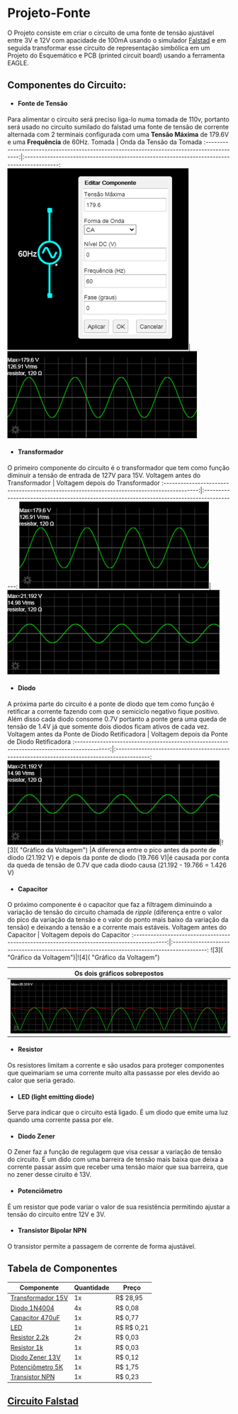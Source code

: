 # Projeto-Fonte
O Projeto consiste em criar o circuito de uma fonte de tensão ajustável entre 3V e 12V com apacidade de 100mA usando o simulador [Falstad](https://www.falstad.com/circuit/) e em seguida transformar esse circuito de representação simbólica em um Projeto do Esquemático e PCB (printed circuit board) usando a ferramenta EAGLE.

## Componentes do Circuito:
+ #### Fonte de Tensão
Para alimentar o circuito será preciso liga-lo numa tomada de 110v, portanto será usado  no circuito sumilado do falstad uma fonte de tensão de corrente alternada com 2 terminais configurada com uma **Tensão Máxima** de 179.6V e uma **Frequência** de 60Hz.
Tomada                                                                                      | Onda da Tensão da Tomada
:------------------------------------------------------------------------------------------:|:------------------------------------------------------------------------------------------:
![](https://github.com/filipebalsani/Projeto-Fonte/blob/main/1_Fonte_de_Tensao.png "Tomada")|![](https://github.com/filipebalsani/Projeto-Fonte/blob/main/Onda_1.png "Gráfico da Voltagem")
+ #### Transformador
O primeiro componente do circuito é o transformador que tem como função diminuir a tensão de entrada de 127V para 15V.
Voltagem antes do Transformador                                                             | Voltagem depois do Transformador
:------------------------------------------------------------------------------------------:|:------------------------------------------------------------------------------------------:
![](https://github.com/filipebalsani/Projeto-Fonte/blob/main/Onda_1.png "Gráfico da Voltagem")|![](https://github.com/filipebalsani/Projeto-Fonte/blob/main/Onda_2_1.png "Gráfico da Voltagem")
+ #### Diodo
A próxima parte do circuito é a ponte de diodo que tem como função é retificar a corrente fazendo com que o semiciclo negativo fique positivo. Além disso cada diodo consome 0.7V portanto a ponte gera uma queda de tensão de 1.4V já que somente dois diodos ficam ativos de cada vez.
Voltagem antes da Ponte de Diodo Retificadora                                               | Voltagem depois da Ponte de Diodo Retificadora
:------------------------------------------------------------------------------------------:|:------------------------------------------------------------------------------------------:
![](https://github.com/filipebalsani/Projeto-Fonte/blob/main/Onda_2_1.png "Gráfico da Voltagem")|![3]( "Gráfico da Voltagem")
|A diferença entre o pico antes da ponte de diodo (21.192 V) e depois da ponte de diodo (19.766 V)|é causada por conta da queda de tensão de 0.7V que cada diodo causa (21.192 - 19.766 = 1.426 V)
+ #### Capacitor
O próximo componente é o capacitor que faz a filtragem diminuindo a variação de tensão do circuito chamada de _ripple_ (diferença entre o valor do pico da variação da tensão e o valor do ponto mais baixo da variação da tensão) e deixando a tensão e a corrente mais estáveis.
Voltagem antes do Capacitor                                                                 | Voltagem depois do Capacitor
:------------------------------------------------------------------------------------------:|:------------------------------------------------------------------------------------------:
![3]( "Gráfico da Voltagem")|![4]( "Gráfico da Voltagem")

|Os dois gráficos sobrepostos                                                                  |
|:--------------------------------------------------------------------------------------------:|
|![](https://github.com/filipebalsani/Projeto-Fonte/blob/main/Onda_5.png "Gráfico da Voltagem")|
+ #### Resistor
Os resistores limitam a corrente e são usados para proteger componentes que queimariam se uma corrente muito alta passasse por eles devido ao calor que seria gerado.
+ #### LED (light emitting diode)
Serve para indicar que o circuito está ligado. É um diodo que emite uma luz quando uma corrente passa por ele.
+ #### Diodo Zener
O Zener faz a função de regulagem que visa cessar a variação de tensão do circuito. É um dido com uma barreira de tensão mais baixa que deixa a corrente passar assim que receber uma tensão maior que sua barreira, que no zener desse ciruito é 13V.
+ #### Potenciômetro
É um resistor que pode variar o valor de sua resistência permitindo ajustar a tensão do circuito entre 12V e 3V.
+ #### Transistor Bipolar NPN
O transistor permite a passagem de corrente de forma ajustável.
## Tabela de Componentes
Componente|Quantidade|Preço
---|---|---
[Transformador 15V](https://proesi.com.br/transformador-entrada-110-220v-saida-7-5-7-5-200ma.html)|1x|R$ 28,95
[Diodo 1N4004](https://proesi.com.br/1n4004-diodo.html)|4x|R$ 0,08
[Capacitor 470uF](https://www.baudaeletronica.com.br/capacitor-eletrolitico-470uf-35v.html)|1x|R$ 0,77
[LED](https://proesi.com.br/led-difuso-5mm-vermelho.html)|1x|R$ R$ 0,21
[Resistor 2.2k](https://proesi.com.br/resistor-carbono-cr25-1-4w-2k2.html)|2x|R$ 0,03
[Resistor 1k](https://proesi.com.br/resistor-carbono-cr25-1-4w-1k.html)|1x|R$ 0,03
[Diodo Zener 13V](https://proesi.com.br/diodo-zener-1-4w-1n964-13v-bzx79c13v.html)|1x|R$ 0,12
[Potenciômetro 5K](https://proesi.com.br/potenciometro-linear-l15-5k-16mm-eixo-estriado.html)|1x|R$ 1,75
[Transistor NPN](https://proesi.com.br/bc337-transistor.html)|1x|R$ 0,23

## [Circuito Falstad](https://tinyurl.com/yk24k7uf)
